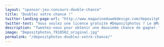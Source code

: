 ```yaml
---
layout: "sponsor-jeu-concours-double-chance"
title: "Doublez votre chance !"
twitter-landing-page-url: "http://www.magazineduwebdesign.com/depositphotos/"
twitter-text: "Vous voulez une licence gratuite #Depositphotos ? Le @MagDuWebdesign vous offre une chance "
description: "Tweetez-nous pour obtenir une deuxième chance de gagner."
image: "Depositphotos_7918582_original.jpg"
permalink: "/depositphotos-doublez-votre-chance/"
---
```

